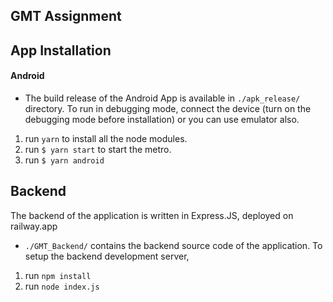## GMT Assignment

## App Installation
#### Android
* The build release of the Android App is available in `./apk_release/` directory. 
To run in debugging mode, connect the device (turn on the debugging mode before installation) or you can use emulator also.
1. run `yarn` to install all the node modules.
2. run `$ yarn start` to start the metro.
3. run `$ yarn android`

## Backend
The backend of the application is written in Express.JS, deployed on railway.app
* `./GMT_Backend/` contains the backend source code of the application. 
To setup the backend development server,
1. run `npm install`
2. run `node index.js`
